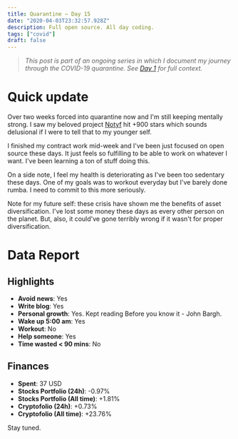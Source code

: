 ```yaml
---
title: Quarantine — Day 15
date: "2020-04-03T23:32:57.928Z"
description: Full open source. All day coding.
tags: ["covid"]
draft: false
---
```


> *This post is part of an ongoing series in which I document my journey through the COVID-19 quarantine. See [Day 1](/quarantine/quarantine-day-1) for full context.*

<div class="divider"></div>

# Quick update

Over two weeks forced into quarantine now and I'm still keeping mentally strong. I saw my beloved project [Notyf](https://github.com/caroso1222/notyf) hit +900 stars which sounds delusional if I were to tell that to my younger self.

I finished my contract work mid-week and I've been just focused on open source these days. It just feels so fulfilling to be able to work on whatever I want. I've been learning a ton of stuff doing this.

On a side note, I feel my health is deteriorating as I've been too sedentary these days. One of my goals was to workout everyday but I've barely done rumba. I need to commit to this more seriously.

Note for my future self: these crisis have shown me the benefits of asset diversification. I've lost some money these days as every other person on the planet. But, also, it could've gone terribly wrong if it wasn't for proper diversification.

<div class="divider"></div>

# Data Report

## Highlights

* **Avoid news**: Yes
* **Write blog**: Yes
* **Personal growth**: Yes. Kept reading Before you know it - John Bargh.
* **Wake up 5:00 am**: Yes
* **Workout**: No
* **Help someone**: Yes
* **Time wasted < 90 mins**: No

## Finances

* **Spent**: 37 USD
* **Stocks Portfolio (24h)**: -0.97%
* **Stocks Portfolio (All time)**: +1.81%
* **Cryptofolio (24h)**: +0.73%
* **Cryptofolio (All time)**: +23.76%

<div class="divider"></div>

Stay tuned.

